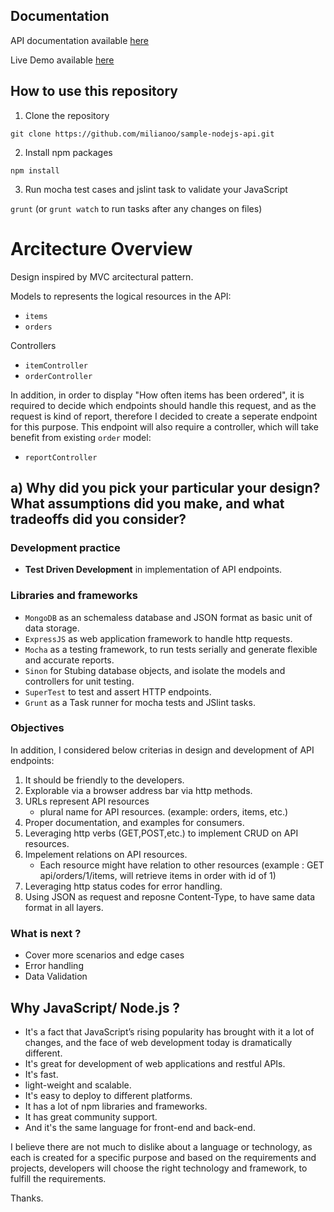 ## Documentation 

API documentation available [here](http://borderguru-test.herokuapp.com)

Live Demo available [here](http://borderguru-test.herokuapp.com/api/orders)

## How to use this repository

1. Clone the repository

`git clone https://github.com/milianoo/sample-nodejs-api.git`

2. Install npm packages 

`npm install`

3. Run mocha test cases and jslint task to validate your JavaScript

`grunt` (or `grunt watch` to run tasks after any changes on files)



# Arcitecture Overview

Design inspired by MVC arcitectural pattern. 

Models to represents the logical resources in the API: 

- `items`
- `orders`

Controllers

- `itemController`
- `orderController`
    
In addition, in order to display "How often items has been ordered", it is required to decide which endpoints should handle this request, and as the request is kind of report, therefore I decided to create a seperate endpoint for this purpose. This endpoint will also require a controller, which will take benefit from existing `order` model:
- `reportController`

## a) Why did you pick your particular your design? What assumptions did you make, and what tradeoffs did you consider?

### Development practice 

- **Test Driven Development** in implementation of API endpoints.

### Libraries and frameworks

- `MongoDB` as an schemaless database and JSON format as basic unit of data storage.
- `ExpressJS` as web application framework to handle http requests. 
- `Mocha` as a testing framework, to run tests serially and generate flexible and accurate reports. 
- `Sinon` for Stubing database objects, and isolate the models and controllers for unit testing. 
- `SuperTest` to test and assert HTTP endpoints. 
- `Grunt` as a Task runner for mocha tests and JSlint tasks. 

### Objectives 

In addition, I considered below criterias in design and development of API endpoints: 

1. It should be friendly to the developers. 
2. Explorable via a browser address bar via http methods.
3. URLs represent API resources
   - plural name for API resources. (example: orders, items, etc.)
4. Proper documentation, and examples for consumers. 
5. Leveraging http verbs (GET,POST,etc.) to implement CRUD on API resources.
6. Impelement relations on API resources. 
   - Each resource might have relation to other resources (example : GET api/orders/1/items, will retrieve items in order with id of 1)
7. Leveraging http status codes for error handling.
8. Using JSON as request and reposne Content-Type, to have same data format in all layers. 

### What is next ? 

- Cover more scenarios and edge cases
- Error handling
- Data Validation

## Why JavaScript/ Node.js ?

- It's a fact that JavaScript’s rising popularity has brought with it a lot of changes, and the face of web development today is dramatically different. 
- It's great for development of web applications and restful APIs. 
- It's fast. 
- light-weight and scalable. 
- It's easy to deploy to different platforms. 
- It has a lot of npm libraries and frameworks. 
- It has great community support.
- And it's the same language for front-end and back-end.

I believe there are not much to dislike about a language or technology, as each is created for a specific purpose and based on the requirements and projects, developers will choose the right technology and framework, to fulfill the requirements. 

Thanks. 
